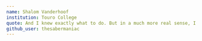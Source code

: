 ```yaml
---
name: Shalom Vanderhoof
institution: Touro College
quote: And I knew exactly what to do. But in a much more real sense, I had no idea what to do.
github_user: thesabermaniac
---
```


